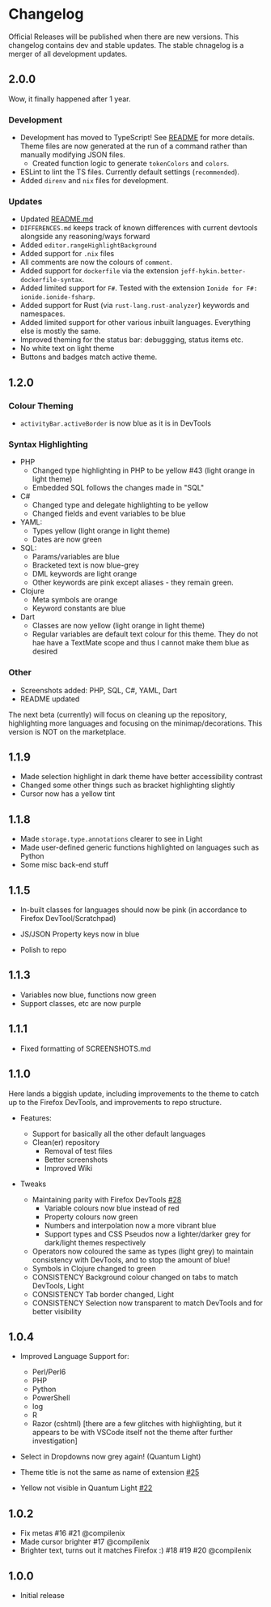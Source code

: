# Changelog

Official Releases will be published when there are new versions. This changelog contains dev and stable updates. The stable chnagelog is a merger of all development updates.

## 2.0.0

Wow, it finally happened after 1 year.

### Development

- Development has moved to TypeScript! See [README](./README.md) for more details. Theme files are now generated at the run of a command rather than manually modifying JSON files.
  - Created function logic to generate `tokenColors` and `colors`.
- ESLint to lint the TS files. Currently default settings (`recommended`).
- Added `direnv` and `nix` files for development.

### Updates

- Updated [README.md](./README.md)
- `DIFFERENCES.md` keeps track of known differences with current devtools alongside any reasoning/ways forward
- Added `editor.rangeHighlightBackground`
- Added support for `.nix` files
- All comments are now the colours of `comment`.
- Added support for `dockerfile` via the extension `jeff-hykin.better-dockerfile-syntax`.
- Added limited support for `F#`. Tested with the extension `Ionide for F#: ionide.ionide-fsharp`.
- Added support for Rust (via `rust-lang.rust-analyzer`) keywords and namespaces.
- Added limited support for other various inbuilt languages. Everything else is mostly the same.
- Improved theming for the status bar: debuggging, status items etc.
- No white text on light theme
- Buttons and badges match active theme.

## 1.2.0

### Colour Theming

- `activityBar.activeBorder` is now blue as it is in DevTools

### Syntax Highlighting

- PHP
  - Changed type highlighting in PHP to be yellow #43 (light orange in light theme)
  - Embedded SQL follows the changes made in "SQL"
- C#
  - Changed type and delegate highlighting to be yellow
  - Changed fields and event variables to be blue
- YAML:
  - Types yellow (light orange in light theme)
  - Dates are now green
- SQL:
  - Params/variables are blue
  - Bracketed text is now blue-grey
  - DML keywords are light orange
  - Other keywords are pink except aliases - they remain green.
- Clojure
  - Meta symbols are orange
  - Keyword constants are blue
- Dart
  - Classes are now yellow (light orange in light theme)
  - Regular variables are default text colour for this theme. They do not hae have a TextMate scope and thus I cannot make them blue as desired

### Other

- Screenshots added: PHP, SQL, C#, YAML, Dart
- README updated

The next beta (currently) will focus on cleaning up the repository, highlighting more languages and focusing on the minimap/decorations. This version is NOT on the marketplace.

## 1.1.9

- Made selection highlight in dark theme have better accessibility contrast
- Changed some other things such as bracket highlighting slightly
- Cursor now has a yellow tint

## 1.1.8

- Made `storage.type.annotations` clearer to see in Light
- Made user-defined generic functions highlighted on languages such as Python
- Some misc back-end stuff

## 1.1.5

- In-built classes for languages should now be pink (in accordance to Firefox DevTool/Scratchpad)
- JS/JSON Property keys now in blue

- Polish to repo

## 1.1.3

- Variables now blue, functions now green
- Support classes, etc are now purple

## 1.1.1

- Fixed formatting of SCREENSHOTS.md

## 1.1.0

Here lands a biggish update, including improvements to the theme to catch up to the Firefox DevTools, and improvements to repo structure.

- Features:

  - Support for basically all the other default languages
  - Clean(er) repository
    - Removal of test files
    - Better screenshots
    - Improved Wiki

- Tweaks
  - Maintaining parity with Firefox DevTools [#28](https://github.com/beastdestroyer/vscode-firefox-quantum-themes/issues/28)
    - Variable colours now blue instead of red
    - Property colours now green
    - Numbers and interpolation now a more vibrant blue
    - Support types and CSS Pseudos now a lighter/darker grey for dark/light themes respectively
  - Operators now coloured the same as types (light grey) to maintain consistency with DevTools, and to stop the amount of blue!
  - Symbols in Clojure changed to green
  - CONSISTENCY Background colour changed on tabs to match DevTools, Light
  - CONSISTENCY Tab border changed, Light
  - CONSISTENCY Selection now transparent to match DevTools and for better visibility

## 1.0.4

- Improved Language Support for:

  - Perl/Perl6
  - PHP
  - Python
  - PowerShell
  - log
  - R
  - Razor (cshtml) \[there are a few glitches with highlighting, but it appears to be with VSCode itself not the theme after further investigation]

- Select in Dropdowns now grey again! (Quantum Light)
- Theme title is not the same as name of extension [#25](https://github.com/beastdestroyer/vscode-firefox-quantum-themes/issues/25)
- Yellow not visible in Quantum Light [#22](https://github.com/beastdestroyer/vscode-firefox-quantum-themes/issues/22)

## 1.0.2

- Fix metas #16 #21 @compilenix
- Made cursor brighter #17 @compilenix
- Brighter text, turns out it matches Firefox :) #18 #19 #20 @compilenix

## 1.0.0

- Initial release
